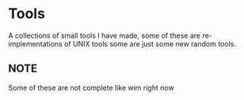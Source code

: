 # Tools
A collections of small tools I have made, some of these are re-implementations of UNIX tools some are just some new random tools.
## NOTE
Some of these are not complete like wim right now
